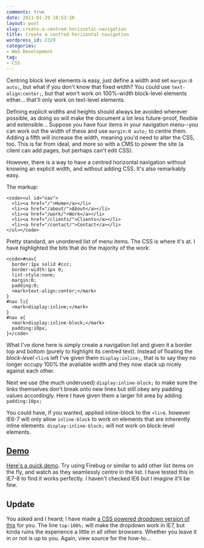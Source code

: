 ```yaml
---
comments: true
date: 2011-01-29 18:53:10
layout: post
slug: create-a-centred-horizontal-navigation
title: Create a centred horizontal navigation
wordpress_id: 2329
categories:
- Web Development
tag:
- CSS
---
```


Centring block level elements is easy, just define a width and set `margin:0 auto;`, but what if you don't know that fixed width? You could use `text-align:center;`, but that won't work on 100%-width block-level elements either... that'll only work on text-level elements.

Defining explicit widths and heights should always be avoided wherever possible, as doing so will make the document a lot less future-proof, flexible and extensible... Suppose you have four items in your navigation menu--you can work out the width of these and use `margin:0 auto;` to centre them. Adding a fifth will increase the width, meaning you'd need to alter the CSS, too. This is far from ideal, and more so with a CMS to power the site (a client can add pages, but perhaps can't edit CSS).



However, there is a way to have a centred horizontal navigation without knowing an explicit width, and without adding CSS. It's also remarkably easy.

The markup:


    
    <code><ul id="nav">
      <li><a href="/">Home</a></li>
      <li><a href="/about/">About</a></li>
      <li><a href="/work/">Work</a></li>
      <li><a href="/clients/">Clients</a></li>
      <li><a href="/contact/">Contact</a></li>
    </ul></code>



Pretty standard, an unordered list of menu items. The CSS is where it's at. I have highlighted the bits that do the majority of the work:


    
    <code>#nav{
      border:1px solid #ccc;
      border-width:1px 0;
      list-style:none;
      margin:0;
      padding:0;
      <mark>text-align:center;</mark>
    }
    #nav li{
      <mark>display:inline;</mark>
    }
    #nav a{
      <mark>display:inline-block;</mark>
      padding:10px;
    }</code>



What I've done here is simply create a navigation list and given it a border top and bottom (purely to highlight its centred text). Instead of floating the _block-level_ `<li>`s left I've given them `display:inline;`, that is to say they no longer occupy 100% the available width and they now stack up nicely against each other.

Next we use (the much underused) `display:inline-block;` to make sure the links themselves don't break onto new lines but still obey any padding values accordingly. Here I have given them a larger hit area by adding `padding:10px;`

You could have, if you wanted, applied inline-block to the `<li>`s. however IE6-7 will only allow `inline-block` to work on elements that are inherently inline elements. `display:inline-block;` will not work on block-level elements.



## [Demo](/demos/centred-nav/)



[Here's a quick demo](/demos/centred-nav/). Try using Firebug or similar to add other list items on the fly, and watch as they seamlessly centre in the list. I have tested this in IE7-8 to find it works perfectly. I haven't checked IE6 but I imagine it'll be fine.



## Update



You asked and I heard; I have made [a CSS powered dropdown version of this](/demos/centred-nav/dropdown.html) for you. The line `top:100%;` will make the dropdown work in IE7, but kinda ruins the experience a little in all other browsers. Whether you leave it in or not is up to you. Again, view source for the how-to...
